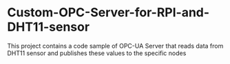 # Custom-OPC-Server-for-RPI-and-DHT11-sensor
This project contains a code sample of OPC-UA Server that reads data from DHT11 sensor and publishes these values to the specific nodes
